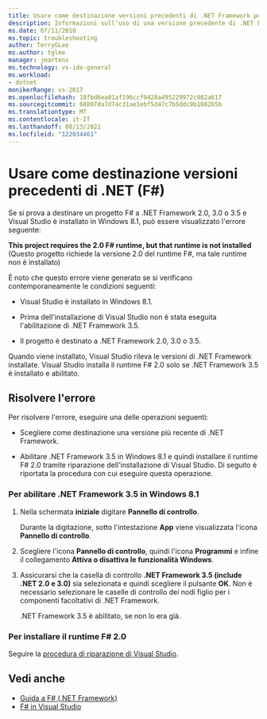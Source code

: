 ```yaml
---
title: Usare come destinazione versioni precedenti di .NET Framework per F#
description: Informazioni sull'uso di una versione precedente di .NET Framework come destinazione quando si usa F# in Visual Studio.
ms.date: 07/11/2018
ms.topic: troubleshooting
author: TerryGLee
ms.author: tglee
manager: jmartens
ms.technology: vs-ide-general
ms.workload:
- dotnet
monikerRange: vs-2017
ms.openlocfilehash: 18fbd6ea01af196ccf9428a495229972c982a617
ms.sourcegitcommit: 68897da7d74c31ae1ebf5d47c7b5ddc9b108265b
ms.translationtype: MT
ms.contentlocale: it-IT
ms.lasthandoff: 08/13/2021
ms.locfileid: "122034461"
---
```

# <a name="target-older-versions-of-net-f"></a>Usare come destinazione versioni precedenti di .NET (F#)

Se si prova a destinare un progetto F# a .NET Framework 2.0, 3.0 o 3.5 e Visual Studio è installato in Windows 8.1, può essere visualizzato l'errore seguente:

**This project requires the 2.0 F# runtime, but that runtime is not installed** (Questo progetto richiede la versione 2.0 del runtime F#, ma tale runtime non è installato)

È noto che questo errore viene generato se si verificano contemporaneamente le condizioni seguenti:

- Visual Studio è installato in Windows 8.1.

- Prima dell'installazione di Visual Studio non è stata eseguita l'abilitazione di .NET Framework 3.5.

- Il progetto è destinato a .NET Framework 2.0, 3.0 o 3.5.

Quando viene installato, Visual Studio rileva le versioni di .NET Framework installate. Visual Studio installa il runtime F# 2.0 solo se .NET Framework 3.5 è installato e abilitato.

## <a name="resolve-the-error"></a>Risolvere l'errore

Per risolvere l'errore, eseguire una delle operazioni seguenti:

- Scegliere come destinazione una versione più recente di .NET Framework.

- Abilitare .NET Framework 3.5 in Windows 8.1 e quindi installare il runtime F# 2.0 tramite riparazione dell'installazione di Visual Studio. Di seguito è riportata la procedura con cui eseguire questa operazione.

### <a name="to-enable-the-net-framework-35-on-windows-81"></a>Per abilitare .NET Framework 3.5 in Windows 8.1

1. Nella schermata **iniziale** digitare **Pannello di controllo**.

   Durante la digitazione, sotto l'intestazione **App** viene visualizzata l'icona **Pannello di controllo**.

2. Scegliere l'icona **Pannello di controllo**, quindi l'icona **Programmi** e infine il collegamento **Attiva o disattiva le funzionalità Windows**.

3. Assicurarsi che la casella di controllo **.NET Framework 3.5 (include .NET 2.0 e 3.0)** sia selezionata e quindi scegliere il pulsante **OK**. Non è necessario selezionare le caselle di controllo dei nodi figlio per i componenti facoltativi di .NET Framework.

   .NET Framework 3.5 è abilitato, se non lo era già.

### <a name="to-install-the-f-20-runtime"></a>Per installare il runtime F# 2.0

Seguire la [procedura di riparazione di Visual Studio](../install/repair-visual-studio.md).

## <a name="see-also"></a>Vedi anche

- [Guida a F# (.NET Framework)](/dotnet/fsharp/)
- [F# in Visual Studio](fsharp-visual-studio.md)
